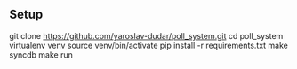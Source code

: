 Setup
----------
git clone https://github.com/yaroslav-dudar/poll_system.git
cd poll_system
virtualenv venv
source venv/bin/activate
pip install -r requirements.txt
make syncdb
make run
